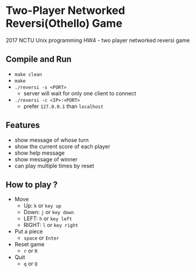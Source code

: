 # Two-Player Networked Reversi(Othello) Game
2017 NCTU Unix programming HW4 - two player networked reversi game

## Compile and Run

- `make clean`
- `make`
- `./reversi -s <PORT>`
    - server will wait for only one client to connect
- `./reversi -c <IP>:<PORT> ` 
    - prefer `127.0.0.1` than `localhost`
    
## Features

- show message of whose turn
- show the current score of each player
- show help message
- show message of winner
- can play multiple times by reset

## How to play ?

- Move
    - Up: `k` or `key up`
    - Down: `j` or `key down`
    - LEFT: `h` or `key left`
    - RIGHT: `l` or `key right`
- Put a piece
    - `space` or `Enter`
- Reset game
    - `r` or `R`
- Quit
    - `q` or `Q`
